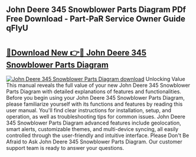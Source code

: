 ## John Deere 345 Snowblower Parts Diagram PDf Free Download - Part-PaR Service Owner Guide qFlyU

# <h2><a href="http://dfrmlkp.blite.top/?on=John+Deere+345+Snowblower+Parts+Diagram">🔗Download New 👉🔴 John Deere 345 Snowblower Parts Diagram</a></h2>

[![John Deere 345 Snowblower Parts Diagram download](https://i.imgur.com/lujVjoI.png)](http://dfrmlkp.blite.top/?on=John+Deere+345+Snowblower+Parts+Diagram)
Unlocking Value This manual reveals the full value of your new John Deere 345 Snowblower Parts Diagram with detailed explanations of features and functionalities. Before you begin using your John Deere 345 Snowblower Parts Diagram, please familiarize yourself with its functions and features by reading this user manual. You'll find clear instructions for installation, setup, and operation, as well as troubleshooting tips for common issues. John Deere 345 Snowblower Parts Diagram advanced features include geolocation, smart alerts, customizable themes, and multi-device syncing, all easily controlled through the user-friendly and intuitive interface. Please Don't Be Afraid to Ask John Deere 345 Snowblower Parts Diagram. Our customer support team is ready to answer your questions.

